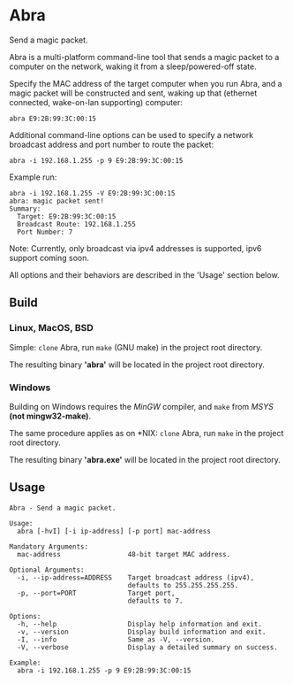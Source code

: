 # Abra

Send a magic packet.

Abra is a multi-platform command-line tool that sends a magic packet to a computer on the network, waking it from a sleep/powered-off state.

Specify the MAC address of the target computer when you run Abra, and a magic packet will be constructed and sent, waking up that (ethernet connected, wake-on-lan supporting) computer:

```
abra E9:2B:99:3C:00:15
```

Additional command-line options can be used to specify a network broadcast address and port number to route the packet:

```
abra -i 192.168.1.255 -p 9 E9:2B:99:3C:00:15
```

Example run:

```
abra -i 192.168.1.255 -V E9:2B:99:3C:00:15
abra: magic packet sent!
Summary:
  Target: E9:2B:99:3C:00:15
  Broadcast Route: 192.168.1.255
  Port Number: 7
```

Note: Currently, only broadcast via ipv4 addresses is supported, ipv6 support coming soon.

All options and their behaviors are described in the 'Usage' section below.

## Build

### Linux, MacOS, BSD

Simple: `clone` Abra, run `make` (GNU make) in the project root directory.

The resulting binary **'abra'** will be located in the project root directory.

### Windows

Building on Windows requires the *MinGW* compiler, and `make` from *MSYS* **(not mingw32-make)**.

The same procedure applies as on *NIX: `clone` Abra, run `make` in the project root directory.

The resulting binary **'abra.exe'** will be located in the project root directory.

## Usage

```
Abra - Send a magic packet.

Usage:
  abra [-hvI] [-i ip-address] [-p port] mac-address

Mandatory Arguments:
  mac-address                 48-bit target MAC address.

Optional Arguments:
  -i, --ip-address=ADDRESS    Target broadcast address (ipv4),
                              defaults to 255.255.255.255.
  -p, --port=PORT             Target port,
                              defaults to 7.

Options:
  -h, --help                  Display help information and exit.
  -v, --version               Display build information and exit.
  -I, --info                  Same as -V, --version.
  -V, --verbose               Display a detailed summary on success.

Example:
  abra -i 192.168.1.255 -p 9 E9:2B:99:3C:00:15
```
